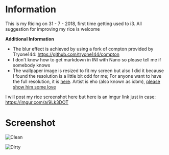 # Information
This is my Ricing on 31 - 7 - 2018, first time getting used to i3. All suggestion for improving my rice is welcome

**Additional Information**
* The blur effect is achieved by using a fork of compton provided by Tryone144: https://github.com/tryone144/compton
* I don't know how to get markdown in INI with Nano so please tell me if somebody knows
* The wallpaper image is resized to fit my screen but also I did it because I found the resolution is a little bit odd for me; For anyone want to have the full resolution, it is [here](https://raikou2.donmai.us/97/51/__hakurei_reimu_touhou_drawn_by_eho_icbm__975139db42ef773e1c8f54a9b297a2b3.jpg). Artist is eho (also known as icbm), [please show him some love](https://www.pixiv.net/member.php?id=146732)

I will post my rice screenshot here but here is an imgur link just in case: https://imgur.com/a/9Lk3DOT

# Screenshot


![Clean](https://i.imgur.com/PYWqV3g.png)

![Dirty](https://i.imgur.com/IpnIQbk.png)
